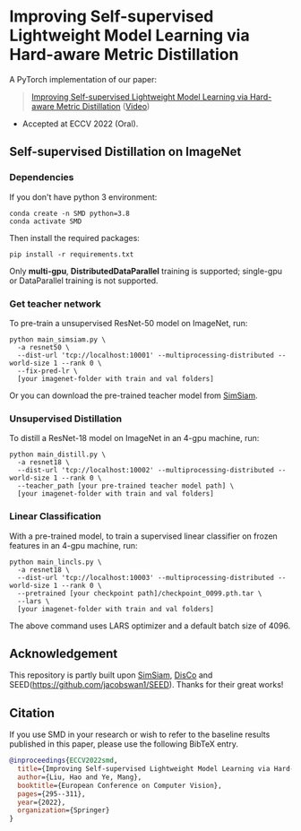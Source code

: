 # Improving Self-supervised Lightweight Model Learning via Hard-aware Metric Distillation
A PyTorch implementation of our paper:
> [Improving Self-supervised Lightweight Model Learning via Hard-aware Metric Distillation](https://www.ecva.net/papers/eccv_2022/papers_ECCV/papers/136910286.pdf) ([Video](https://iiai-wencheng3.oss-cn-hongkong.aliyuncs.com/5415.mp4))
- Accepted at ECCV 2022 (Oral). 


## Self-supervised Distillation on ImageNet
### Dependencies

If you don't have python 3 environment:
```
conda create -n SMD python=3.8
conda activate SMD
```
Then install the required packages:
```
pip install -r requirements.txt
```

Only **multi-gpu**, **DistributedDataParallel** training is supported; single-gpu or DataParallel training is not supported.

### Get teacher network

To pre-train a unsupervised ResNet-50 model on ImageNet, run:
```
python main_simsiam.py \
  -a resnet50 \
  --dist-url 'tcp://localhost:10001' --multiprocessing-distributed --world-size 1 --rank 0 \
  --fix-pred-lr \
  [your imagenet-folder with train and val folders]
```

Or you can download the pre-trained teacher model from [SimSiam](https://dl.fbaipublicfiles.com/simsiam/models/100ep/pretrain/checkpoint_0099.pth.tar).

### Unsupervised Distillation

To distill a ResNet-18 model on ImageNet in an 4-gpu machine, run:

```
python main_distill.py \
  -a resnet18 \
  --dist-url 'tcp://localhost:10002' --multiprocessing-distributed --world-size 1 --rank 0 \
  --teacher_path [your pre-trained teacher model path] \
  [your imagenet-folder with train and val folders]
```

### Linear Classification

With a pre-trained model, to train a supervised linear classifier on frozen features in an 4-gpu machine, run:
```
python main_lincls.py \
  -a resnet18 \
  --dist-url 'tcp://localhost:10003' --multiprocessing-distributed --world-size 1 --rank 0 \
  --pretrained [your checkpoint path]/checkpoint_0099.pth.tar \
  --lars \
  [your imagenet-folder with train and val folders]
```

The above command uses LARS optimizer and a default batch size of 4096.

## Acknowledgement
This repository is partly built upon [SimSiam](https://github.com/facebookresearch/simsiam), [DisCo](https://github.com/Yuting-Gao/DisCo-pytorch) and SEED(https://github.com/jacobswan1/SEED). Thanks for their great works!

## Citation 

If you use SMD in your research or wish to refer to the baseline results published in this paper, please use the following BibTeX entry.

```bibtex
@inproceedings{ECCV2022smd,
  title={Improving Self-supervised Lightweight Model Learning via Hard-Aware Metric Distillation},
  author={Liu, Hao and Ye, Mang},
  booktitle={European Conference on Computer Vision},
  pages={295--311},
  year={2022},
  organization={Springer}
}

